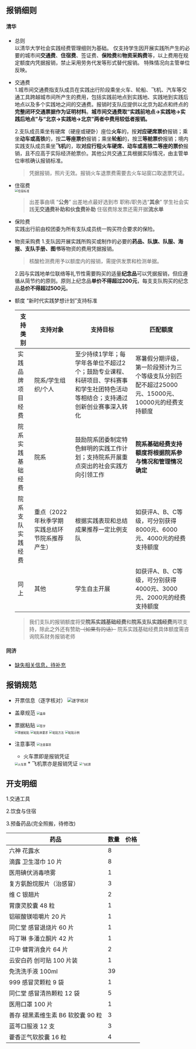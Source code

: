 ## 报销细则

#### 清华
* 总则    
	以清华大学社会实践经费管理细则为基础。
	仅支持学生因开展实践所产生的必要的城市间**交通费**、**住宿费**、签证费、**保险费**和**物资采购费**等，以上费用在规定额度内凭据报销，禁止采用劳务代发等形式替代报销。
	特殊情况向主管单位反映。

* 交通费  
	1.城市间交通费指支队成员在实践出行阶段乘坐火车、轮船、飞机、汽车等交通工具跨越城市间所产生的费用，包括实践前地点到实践地、实践地到实践后地点以及多个实践地之间的交通费。报销时支队应提供以北京为起点和终点的**完整闭环交通票据作为证明材料**。**城市间交通费取“实践前地点→实践地→实践后地点”与“北京→实践地→北京”两者中费用较低者报销。**  
	
	2.支队成员乘坐有硬席（硬座或硬卧）座位**火车**的，按**对应硬席票价**报销；乘坐**动车或高铁**的，按**二等座票价**报销；乘坐**轮船**的，按**三等舱票价**报销；境内实践支队成员乘坐**飞机**的，取**对应行程火车硬席、动车或高铁二等座的票价**报销，且不应高于实际经济舱票价。其他公共交通工具根据实际情况，由主管单位审核确认报销标准。  
	
	> 凭据报销，照片无效。报销火车退票费需要去火车站窗口取退票凭证。
	
* 住宿费  
	<img src="./pictures/住宿标准.png" alt="住宿标准" style="zoom:55%;" /> 
	
	> 出差事由填 “**公务**”
	> 出差地点最好选到市
	> 职称/职务选“**其余**”
	> 学生社会实践**无交通费补助和伙食费补助**
	> 住宿费除发票还需开据**流水单**
	
* 保险费  
	实践出行前由校团委为所有支队成员统一购买符合要求的保险。  
	
* 物资采购费
	1.支队因开展实践所购买或制作的必要的**药品、队旗、队服、海报、支队手册、图书**等物资的费用凭据报销。
	> 核酸检测费用予以额度内的报销，需提供发票和检测单据。   
  
	2.因与实践地单位联络等礼节性需要购买的适量**纪念品**可以凭据报销，但应遵循从简节约的原则。原则上纪念品**单价不得超过200元**，每支支队购买的纪念品**总价不得超过500元**。  

* 额度
	“新时代实践梦想计划”支持标准
	
	|支持类别|支持对象|支持目标|匹配额度|
	|---|---|---|---|
	|实践品牌项目经费|院系/学生组织/个人|至少持续1学年；每学年各单位不超过2个；鼓励专业课程、科研项目、学科赛事和学生社团特色活动等相结合；支持通过创新创业赛事深入转化|寒暑假分期评级，第一阶段预计为三个等级支队分别匹配不超过25000元、15000元、10000元的经费支持额度|
	|院系实践基础经费|院系|鼓励院系团委制定特色鲜明的实践工作计划；支持院系开展重点突出的社会实践方向引领工作|**院系基础经费支持额度将根据院系参与情况和管理情况确定**|
	|院系支队实践经费|重点（2022年秋季学期实践总结环节院系推荐产生）|根据实践表现和总结成果推荐一定比例支队|如获评A、B、C等级，可分别获得8000元、6000元、4000元的经费支持额度|
	|同上|其他|学生自主开展|如获评A、B、C等级，可分别获得4000元、3000元、2000元的经费支持额度|

	> 我们支队的报销额度将受**院系实践基础经费**和**院系支队实践经费**两项支持，除此之外还有赞助~~（如果有的话）~~
	> 院系实践基础经费具体额度需咨询院系财务报销老师


#### 同济

* <u>缺失相关信息，待补充</u>    

  

## 报销规范

* 开票信息（逐字核对）
	<img src="./pictures/开票信息.png" alt="逐字核对" style="zoom: 80%;" />  

* 盖章规范
	<img src="./pictures/盖章规范.png" alt="盖章" style="zoom:55%;" />  

* 票据粘贴
	<img src="./pictures/签字规范.png" alt="签字" style="zoom:55%;">  
	<img src="./pictures/票据粘贴.png" alt="票据粘贴" style="zoom:55%;" />
	<img src="./pictures/粘贴单要求.png" alt="粘贴单要求" style="zoom:55%;" />
	<img src="./pictures/粘贴方法.png" alt="粘贴方法" style="zoom:55%;" />
	<img src="./pictures/粘贴示例.png" alt="粘贴示例" style="zoom:55%;" />
* 注意事项
	<img src="./pictures/注意事项.png" alt="注意事项" style="zoom:55%;" />
	* 火车票即是报销凭证
	<img src="./pictures/火车票.png" alt="火车票" style="zoom:55%;" />
	* 飞机票亦是报销凭证
	<img src="./pictures/飞机票.png" alt="飞机票" style="zoom:55%;" />
	
## 开支明细

1.交通工具

2.饮食与住宿

3.预备药品(完全照搬，待修改)

| 药品 | 数量 | 价格 |
| ---- | ---- | ---- |
|六神 花露水 |8||
滴露 卫生湿巾 10 片| 8||
医用碘伏消毒喷雾| 1||
复方氨酚烷胺片（治感冒） |3||
维 C 银翘片| 2||
胃康灵胶囊 48 粒| 1||
铝碳酸镁咀嚼片 20 片 |1||
同仁堂 感冒退烧片 60 片| 1||
吗丁啉 多潘立酮片 42 片| 1||
江中 健胃消食片 64 片 |2||
云安白药 创可贴 100 片装 |1||
免洗洗手液 100ml |39||
999 感冒灵颗粒 9 袋 |1||
同仁堂 感冒清热颗粒 12 袋 |5||
医用口罩 100 片 |1||
善存 褪黑素维生素 B6 软胶囊 90 粒 |3||
蓝芩口服液 12 支 |3||
藿香正气软胶囊 16 粒| 4||

